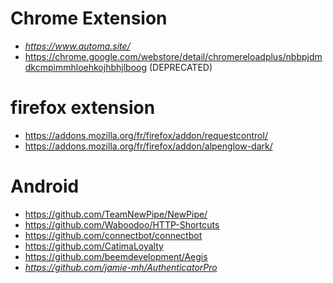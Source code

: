 # Chrome Extension
* *https://www.automa.site/*
* https://chrome.google.com/webstore/detail/chromereloadplus/nbbpjdmdkcmpimmhloehkojhbhjlboog  (DEPRECATED)

# firefox extension
* https://addons.mozilla.org/fr/firefox/addon/requestcontrol/
* https://addons.mozilla.org/fr/firefox/addon/alpenglow-dark/

# Android
* https://github.com/TeamNewPipe/NewPipe/
* https://github.com/Waboodoo/HTTP-Shortcuts
* https://github.com/connectbot/connectbot
* https://github.com/CatimaLoyalty
* https://github.com/beemdevelopment/Aegis
* *https://github.com/jamie-mh/AuthenticatorPro*
